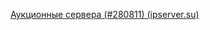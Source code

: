[Аукционные сервера (#280811) (ipserver.su)](https://www.ipserver.su/ru/apanel/tickets/index/show/ticket/280811)

